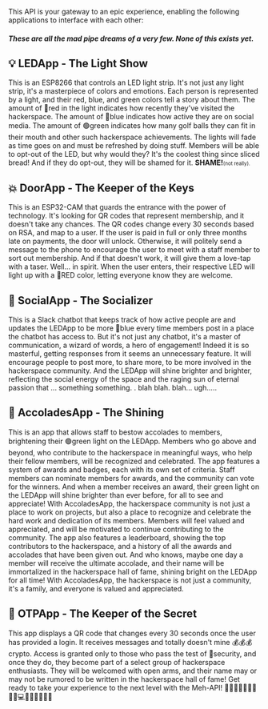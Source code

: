 This API is your gateway to an epic experience, enabling the following applications to interface with each other:

##### These are all the mad pipe dreams of a very few. None of this exists yet.

## 💡 LEDApp - The Light Show

This is an ESP8266 that controls an LED light strip. It's not just any light strip, it's a masterpiece of colors and
emotions. Each person is represented by a light, and their red, blue, and green colors tell a story about them. The
amount of 🔴red in the light indicates how recently they've visited the hackerspace. The amount of 🔵blue indicates how
active they are on social media. The amount of 🟢green indicates how many golf balls they can fit in their mouth and
other such hackerspace achievements. The lights will fade as time goes on and must be refreshed by doing stuff. Members
will be able to opt-out of the LED, but why would they? It's the coolest thing since sliced bread! And if they do
opt-out, they will be shamed for it. **SHAME!**<span style="font-size: 10px;">(not really).</span>

## 💥 DoorApp - The Keeper of the Keys

This is an ESP32-CAM that guards the entrance with the power of technology. It's looking for QR codes that represent
membership, and it doesn't take any chances. The QR codes change every 30 seconds based on RSA, and map to a user. If
the user is paid in full or only three months late on payments, the door will unlock. Otherwise, it will politely send a
message to the phone to encourage the user to meet with a staff member to sort out membership. And if that doesn't work,
it will give them a love-tap with a taser. Well... in spirit. When the user enters, their respective LED will light up
with a 🔴RED color, letting everyone know they are welcome.

## 🤖 SocialApp - The Socializer

This is a Slack chatbot that keeps track of how active people are and updates the LEDApp to be more 🔵blue every time
members post in a place the chatbot has access to. But it's not just any chatbot, it's a master of communication, a
wizard of words, a hero of engagement! Indeed it is so masterful, getting responses from it seems an unnecessary
feature. It will encourage people to post more, to share more, to be more involved in the hackerspace community. And the
LEDApp will shine brighter and brighter, reflecting the social energy of the space and the raging sun of eternal passion
that ... something something. . blah blah. blah... ugh.....

## 🌟 AccoladesApp - The Shining

This is an app that allows staff to bestow accolades to members, brightening their 🟢green light on the LEDApp. Members
who go above and beyond, who contribute to the hackerspace in meaningful ways, who help their fellow members, will be
recognized and celebrated. The app features a system of awards and badges, each with its own set of criteria. Staff
members can nominate members for awards, and the community can vote for the winners. And when a member receives an
award, their green light on the LEDApp will shine brighter than ever before, for all to see and appreciate! With
AccoladesApp, the hackerspace community is not just a place to work on projects, but also a place to recognize and
celebrate the hard work and dedication of its members. Members will feel valued and appreciated, and will be motivated
to continue contributing to the community. The app also features a leaderboard, showing the top contributors to the
hackerspace, and a history of all the awards and accolades that have been given out. And who knows, maybe one day a
member will receive the ultimate accolade, and their name will be immortalized in the hackerspace hall of fame, shining
bright on the LEDApp for all time! With AccoladesApp, the hackerspace is not just a community, it's a family, and
everyone is valued and appreciated.

## 🔑 OTPApp - The Keeper of the Secret

This app displays a QR code that changes every 30 seconds once the user has provided a login. It receives messages and
totally doesn't mine 💰💰💰 crypto. Access is granted only to those who pass the test of 🔐security, and once they do,
they become part of a select group of hackerspace enthusiasts. They will be welcomed with open arms, and their name may
or may not be rumored to be written in the hackerspace hall of fame!
Get ready to take your experience to the next level with the Meh-API! 🚀🌟✨🎉👏🏼🔥💪🏼💻👨🏽‍💻👩🏻‍💻

